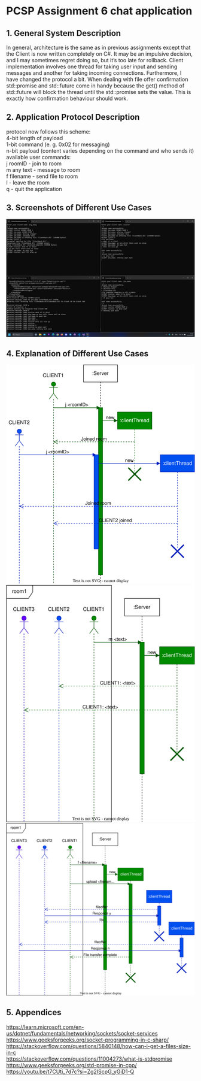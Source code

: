 # PCSP Assignment 6 chat application

## 1. General System Description
In general, architecture is the same as in previous assignments except that the Client is now written completely on C#. 
It may be an impulsive decision, and I may sometimes regret doing so, but it’s too late for rollback. 
Client implementation involves one thread for taking user input and sending messages and another for taking incoming connections. 
Furthermore, I have changed the protocol a bit. 
When dealing with file offer confirmation std::promise and std::future come in handy because the get() method of std::future will block the thread until the std::promise sets the value. 
This is exactly how confirmation behaviour should work. 
## 2. Application Protocol Description
protocol now follows this scheme: <br>
4-bit length of payload <br>
1-bit command (e. g. 0x02 for messaging) <br>
n-bit payload (content varies depending on the command and who sends it) <br>
available user commands:<br>
j roomID - join to room <br>
m any text - message to room <br>
f filename - send file to room <br>
l - leave the room <br>
q - quit the application <br>
## 3. Screenshots of Different Use Cases
![screenshot](resources/screenshot1.png)

## 4. Explanation of Different Use Cases
![JoinRoomUML](resources/JoinRoom.drawio.svg)
![MessageUML](resources/Message.drawio.svg)
![SendFileUML](resources/FileSharing.drawio.svg)

## 5. Appendices
https://learn.microsoft.com/en-us/dotnet/fundamentals/networking/sockets/socket-services <br>
https://www.geeksforgeeks.org/socket-programming-in-c-sharp/ <br>
https://stackoverflow.com/questions/5840148/how-can-i-get-a-files-size-in-c <br>
https://stackoverflow.com/questions/11004273/what-is-stdpromise <br>
https://www.geeksforgeeks.org/std-promise-in-cpp/ <br>
https://youtu.be/t7CUti_7d7c?si=Zg2IScpG_yGiD1-Q <br>